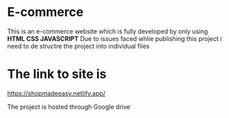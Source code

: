 # E-commerce

This is an e-commerce website which is fully developed by only using **HTML CSS JAVASCRIPT**
Due to issues faced whlie publishing this project i need to de structre the project into individual files
 
# The link to site is

https://shopmadeeasy.netlify.app/

The project is hosted through Google drive
